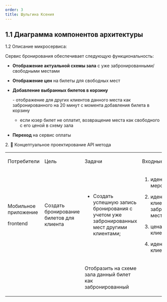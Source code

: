 ```yaml
---
order: 3
title: Шульгина Ксения
---
```


## 1\.1 Диаграмма компонентов архитектуры

<drawio path="./arkhitekturnoe-kata.svg" width="211px" height="101px"/>



1\.2 Описание микросервиса:

Сервис бронирования обеспечивает следующую функциональность:

-  **Отображение актуальной схемы зала** с уже забронированными/свободными местами

-  **Отображение цен** на билеты для свободных мест

-  **Добавление выбранных билетов в корзину**

   \-  отображение для других клиентов данного места как забронированного на 20 минут с момента добавления билета в корзину

   -  если юзер билет не оплатит,  возвращение места как свободного с его ценой в схему зала

-  **Переход** на сервис оплаты

2\. 🧩 Концептуальное проектирование API метода

<table header="row">
<colgroup><col width="134"/><col width="156"/><col width="253"/><col width="270"/><col width="287"/></colgroup>
<tr>
<td>

Потребители

</td>
<td>

Цель

</td>
<td>

Задачи

</td>
<td>

Входные данные

</td>
<td>

Выходные данные

</td>
</tr>
<tr>
<td>

Мобильное приложение

frontend

</td>
<td>

Создать бронирование билетов для клиента

</td>
<td>

-  Создать успешную запись бронирования с учетом уже забронированных мест другими клиентами;

    

</td>
<td>

1. идентификатор  мероприятия

2. идентификаторы клиентов с их забронированными местами

3. цена на выбранный клиентом билет

4. идентификатор клиента





</td>
<td>

1.  идентификатор забронированного билета

2. идентификатор клиента

</td>
</tr>
<tr>
<td>



</td>
<td>



</td>
<td>

Отобразить на схеме зала данный билет как забронированный

</td>
<td>



</td>
<td>



</td>
</tr>
</table>
